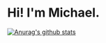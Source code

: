 # Hi! I'm Michael.

[![Anurag's github stats](https://izmichael-github-stats.vercel.app/api?username=izmichael)](https://github.com/anuraghazra/github-readme-stats)
